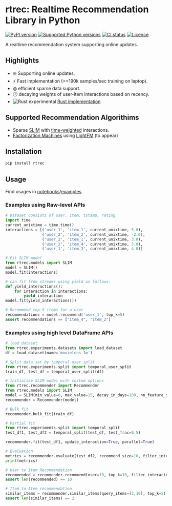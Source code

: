 rtrec: Realtime Recommendation Library in Python
================================================

[![PyPI version](https://img.shields.io/pypi/v/rtrec.svg?logo=pypi&logoColor=FFE873)](https://pypi.org/project/rtrec/)
[![Supported Python versions](https://img.shields.io/pypi/pyversions/rtrec.svg?logo=python&logoColor=FFE873)](https://pypi.org/project/rtrec/)
[![CI status](https://github.com/myui/rtrec/actions/workflows/ci.yml/badge.svg)](https://github.com/myui/rtrec/actions)
[![Licence](https://img.shields.io/github/license/myui/rtrec.svg)](LICENSE.txt)

A realtime recommendation system supporting online updates.

## Highlights

- ❇️ Supporting online updates.
- ⚡️ Fast implementation (>=190k samples/sec training on laptop).
- ◍ efficient sparse data support.
- 🕑 decaying weights of user-item interactions based on recency.
- ![Rust](https://avatars.githubusercontent.com/u/5430905?s=20&v=4) experimental [Rust implementation](https://github.com/myui/rtrec/tree/rust)

## Supported Recommendation Algorithims

- Sparse [SLIM](https://ieeexplore.ieee.org/document/6137254) with [time-weighted](https://dl.acm.org/doi/10.1145/1099554.1099689) interactions.
- [Factorization Machines](https://ieeexplore.ieee.org/document/5694074) using [LightFM](https://github.com/lyst/lightfm) (to appear)

## Installation

```bash
pip install rtrec
```

## Usage

Find usages in [notebooks](https://github.com/myui/rtrec/tree/main/notebooks)/[examples](https://github.com/myui/rtrec/tree/main/examples).

### Examples using Raw-level APIs

```py
# Dataset consists of user, item, tstamp, rating
import time
current_unixtime = time.time()
interactions = [('user_1', 'item_1', current_unixtime, 5.0),
                ('user_2', 'item_2', current_unixtime, -2.0),
                ('user_2', 'item_1', current_unixtime, 3.0),
                ('user_2', 'item_4', current_unixtime, 3.0),
                ('user_1', 'item_3', current_unixtime, 4.0)]

# Fit SLIM model
from rtrec.models import SLIM
model = SLIM()
model.fit(interactions)

# can fit from streams using yield as follows:
def yield_interactions():
    for interaction in interactions:
        yield interaction
model.fit(yield_interactions())

# Recommend top-5 items for a user
recommendations = model.recommend('user_1', top_k=5)
assert recommendations == ["item_4", "item_2"]
```

### Examples using high level DataFrame APIs

```py
# load dataset
from rtrec.experiments.datasets import load_dataset
df = load_dataset(name='movielens_1m')

# Split data set by temporal user split
from rtrec.experiments.split import temporal_user_split
train_df, test_df = temporal_user_split(df)

# Initialize SLIM model with custom options
from rtrec.recommender import Recommender
from rtrec.models import SLIM
model = SLIM(min_value=0, max_value=15, decay_in_days=180, nn_feature_selection=50)
recommender = Recommender(model)

# Bulk fit
recommender.bulk_fit(train_df)

# Partial fit
from rtrec.experiments.split import temporal_split
test_df1, test_df2 = temporal_split(test_df, test_frac=0.5)

recommender.fit(test_df1, update_interaction=True, parallel=True)

# Evaluation
metrics = recommender.evaluate(test_df2, recommend_size=10, filter_interacted=True)
print(metrics)

# User to Item Recommendation
recommended = recommender.recommend(user=10, top_k=10, filter_interacted=True)
assert len(recommended) == 10

# Item to Item recommendation
similar_items = recommender.similar_items(query_items=[3,10], top_k=5)
assert len(similar_items) == 2
```